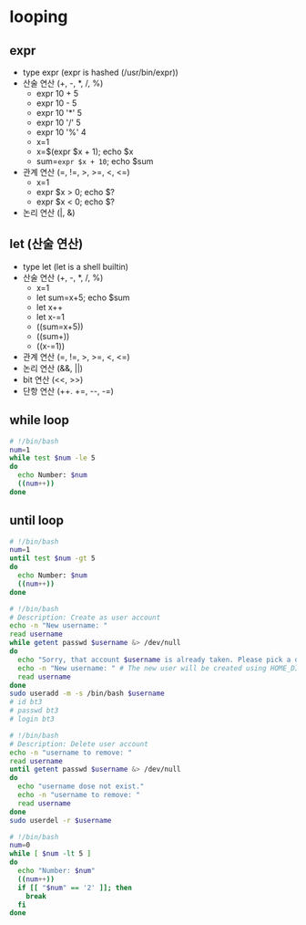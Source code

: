 # looping

## expr

- type expr (expr is hashed (/usr/bin/expr))
- 산술 연산 (+, -, *, /, %)
  - expr 10 + 5
  - expr 10 - 5
  - expr 10 '*' 5
  - expr 10 '/' 5
  - expr 10 '%' 4
  - x=1
  - x=$(expr $x + 1); echo $x
  - sum=`expr $x + 10`; echo $sum
- 관계 연산 (=, !=, >, >=, <, <=)
  - x=1
  - expr $x > 0; echo $?
  - expr $x < 0; echo $?
- 논리 연산 (|, &)

## let (산술 연산)

- type let (let is a shell builtin)
- 산술 연산 (+, -, *, /, %)
  - x=1
  - let sum=x+5; echo $sum
  - let x++
  - let x-=1
  - ((sum=x+5))
  - ((sum+))
  - ((x-=1))
- 관계 연산 (=, !=, >, >=, <, <=)
- 논리 연산 (&&, ||)
- bit 연산 (<<, >>)
- 단항 연산 (++. +=, --, -=)

## while loop

```bash
# !/bin/bash
num=1
while test $num -le 5
do
  echo Number: $num
  ((num++))
done
```

## until loop

```bash
# !/bin/bash
num=1
until test $num -gt 5
do
  echo Number: $num
  ((num++))
done
```

```bash
# !/bin/bash
# Description: Create as user account
echo -n "New username: "
read username
while getent passwd $username &> /dev/null
do
  echo "Sorry, that account $username is already taken. Please pick a different username."
  echo -n "New username: " # The new user will be created using HOME_DIR, The name of the user's login shell.
  read username
done
sudo useradd -m -s /bin/bash $username
# id bt3
# passwd bt3
# login bt3
```

```bash
# !/bin/bash
# Description: Delete user account
echo -n "username to remove: "
read username
until getent passwd $username &> /dev/null
do
  echo "username dose not exist."
  echo -n "username to remove: "
  read username
done
sudo userdel -r $username
```

```bash
# !/bin/bash
num=0
while [ $num -lt 5 ]
do
  echo "Number: $num"
  ((num++))
  if [[ "$num" == '2' ]]; then
    break
  fi
done
```
